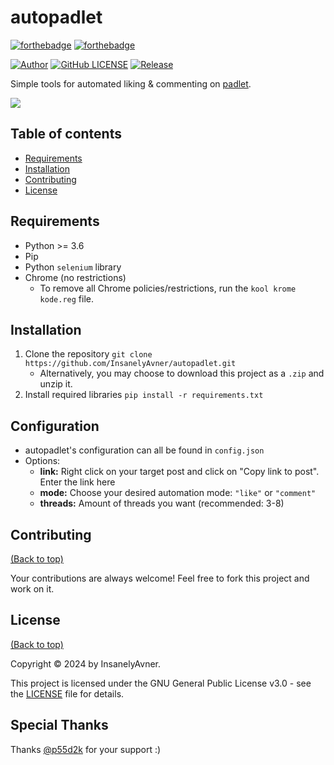# autopadlet

[![forthebadge](http://forthebadge.com/images/badges/made-with-python.svg)](http://forthebadge.com)
[![forthebadge](http://forthebadge.com/images/badges/built-with-love.svg)](http://forthebadge.com)

[![Author](https://img.shields.io/badge/author-InsanelyAvner-lightgrey.svg?style=flat&color=%23673ab7)](https://github.com/InsanelyAvner)
[![GitHub LICENSE](https://img.shields.io/badge/License-GPLv3-blue.svg)](LICENSE)
[![Release](https://img.shields.io/github/v/release/InsanelyAvner/autopadlet?style=flat&color=%23009688)](releases)

Simple tools for automated liking & commenting on [padlet](https://padlet.com/).

![](https://miro.medium.com/v2/resize:fit:1200/1*MIZ5pbtIwsdCVnhAYu13Hg.jpeg)

## Table of contents

- [Requirements](#requirements)
- [Installation](#installation)
- [Contributing](#contributing)
- [License](#license)

## Requirements

* Python >= 3.6
* Pip
* Python `selenium` library
* Chrome (no restrictions)
    * To remove all Chrome policies/restrictions, run the `kool krome kode.reg` file.

## Installation
1. Clone the repository `git clone https://github.com/InsanelyAvner/autopadlet.git`
    * Alternatively, you may choose to download this project as a `.zip` and unzip it.
2. Install required libraries `pip install -r requirements.txt`

## Configuration
* autopadlet's configuration can all be found in `config.json`
* Options:
    * **link:** Right click on your target post and click on "Copy link to post". Enter the link here
    * **mode:** Choose your desired automation mode: `"like"` or `"comment"`
    * **threads:** Amount of threads you want (recommended: 3-8)



## Contributing

[(Back to top)](#table-of-contents)

Your contributions are always welcome! Feel free to fork this project and work on it.

## License

[(Back to top)](#table-of-contents)

Copyright © 2024 by InsanelyAvner.

This project is licensed under the GNU General Public License v3.0 - see the [LICENSE](LICENSE) file for details.

## Special Thanks

Thanks [@p55d2k](https://github.com/p55d2k) for your support :)
